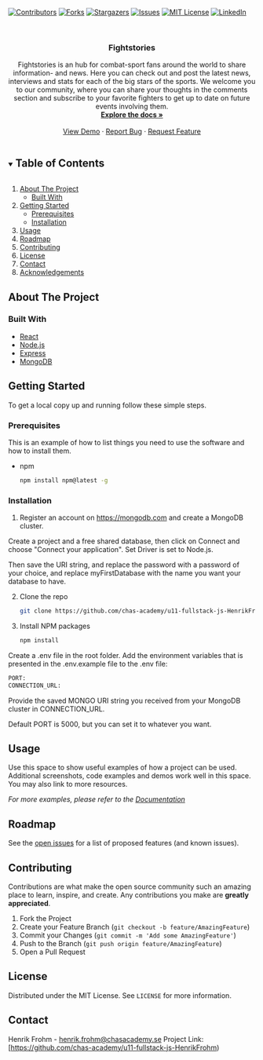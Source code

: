 [![Contributors][contributors-shield]][contributors-url]
[![Forks][forks-shield]][forks-url]
[![Stargazers][stars-shield]][stars-url]
[![Issues][issues-shield]][issues-url]
[![MIT License][license-shield]][license-url]
[![LinkedIn][linkedin-shield]][linkedin-url]

<!-- PROJECT DESCRIPTION-->
<br />
  <h3 align="center">Fightstories</h3>

  <p align="center">
     Fightstories is an hub for combat-sport fans around the world to share information- and news. Here you can check out and post the latest news, interviews and stats for each of the big stars of the sports. We welcome you to our community, where you can share your thoughts in the comments section and subscribe to your favorite fighters to get up to date on future events involving them. 
    <br />
    <a href="https://docs.google.com/document/d/1J2uC24e3qyB1vx0d1tDZspw5KQtstBlE/edit?usp=sharing&ouid=116450704019366372650&rtpof=true&sd=true"><strong>Explore the docs »</strong></a>
    <br />
    <br />
    <a href="https://u11-fullstack-js-henrikfrohm.netlify.app/">View Demo</a>
    ·
    <a href="https://github.com/github_username/repo_name/issues">Report Bug</a>
    ·
    <a href="https://github.com/github_username/repo_name/issues">Request Feature</a>
  </p>
</p>

<!-- TABLE OF CONTENTS -->
<details open="open">
  <summary><h2 style="display: inline-block">Table of Contents</h2></summary>
  <ol>
    <li>
      <a href="#about-the-project">About The Project</a>
      <ul>
        <li><a href="#built-with">Built With</a></li>
      </ul>
    </li>
    <li>
      <a href="#getting-started">Getting Started</a>
      <ul>
        <li><a href="#prerequisites">Prerequisites</a></li>
        <li><a href="#installation">Installation</a></li>
      </ul>
    </li>
    <li><a href="#usage">Usage</a></li>
    <li><a href="#roadmap">Roadmap</a></li>
    <li><a href="#contributing">Contributing</a></li>
    <li><a href="#https://github.com/HenrikFrohm/u11-project/blob/master/LICENSE.md">License</a></li>
    <li><a href="#contact">Contact</a></li>
    <li><a href="#acknowledgements">Acknowledgements</a></li>
  </ol>
</details>

<!-- ABOUT THE PROJECT -->

## About The Project

### Built With

- [React]()
- [Node.js]()
- [Express]()
- [MongoDB]()

<!-- GETTING STARTED -->

## Getting Started

To get a local copy up and running follow these simple steps.

### Prerequisites

This is an example of how to list things you need to use the software and how to install them.

- npm
  ```sh
  npm install npm@latest -g
  ```

### Installation

1. Register an account on https://mongodb.com and create a MongoDB cluster.

Create a project and a free shared database, then click on Connect and choose "Connect your application".
Set Driver is set to Node.js.

Then save the URI string, and replace the password with a password of your choice, and replace myFirstDatabase with the name you want your database to have.

2. Clone the repo
   ```sh
   git clone https://github.com/chas-academy/u11-fullstack-js-HenrikFrohm
   ```
3. Install NPM packages
   ```sh
   npm install
   ```

Create a .env file in the root folder. Add the environment variables that is presented in the .env.example file to the .env file:

```sh
PORT:
CONNECTION_URL:
```

Provide the saved MONGO URI string you received from your MongoDB cluster in CONNECTION_URL.

Default PORT is 5000, but you can set it to whatever you want.

<!-- USAGE EXAMPLES -->

## Usage

Use this space to show useful examples of how a project can be used. Additional screenshots, code examples and demos work well in this space. You may also link to more resources.

_For more examples, please refer to the [Documentation](https://example.com)_

<!-- ROADMAP -->

## Roadmap

See the [open issues](https://github.com/github_username/repo_name/issues) for a list of proposed features (and known issues).

<!-- CONTRIBUTING -->

## Contributing

Contributions are what make the open source community such an amazing place to learn, inspire, and create. Any contributions you make are **greatly appreciated**.

1. Fork the Project
2. Create your Feature Branch (`git checkout -b feature/AmazingFeature`)
3. Commit your Changes (`git commit -m 'Add some AmazingFeature'`)
4. Push to the Branch (`git push origin feature/AmazingFeature`)
5. Open a Pull Request

<!-- LICENSE -->

## License

Distributed under the MIT License. See `LICENSE` for more information.

<!-- CONTACT -->

## Contact

Henrik Frohm - henrik.frohm@chasacademy.se
Project Link: [https://github.com/chas-academy/u11-fullstack-js-HenrikFrohm)

<!-- ACKNOWLEDGEMENTS
## Acknowledgements

* []()
* []()
* []()
-->

<!-- MARKDOWN LINKS & IMAGES -->
<!-- https://www.markdownguide.org/basic-syntax/#reference-style-links -->

[contributors-shield]: https://img.shields.io/github/contributors/github_username/repo.svg?style=for-the-badge
[contributors-url]: https://github.com/github_username/repo_name/graphs/contributors
[forks-shield]: https://img.shields.io/github/forks/github_username/repo.svg?style=for-the-badge
[forks-url]: https://github.com/github_username/repo_name/network/members
[stars-shield]: https://img.shields.io/github/stars/github_username/repo.svg?style=for-the-badge
[stars-url]: https://github.com/github_username/repo_name/stargazers
[issues-shield]: https://img.shields.io/github/issues/github_username/repo.svg?style=for-the-badge
[issues-url]: https://github.com/github_username/repo_name/issues
[license-shield]: https://img.shields.io/github/license/github_username/repo.svg?style=for-the-badge
[license-url]: https://github.com/github_username/repo_name/blob/master/LICENSE.txt
[linkedin-shield]: https://img.shields.io/badge/-LinkedIn-black.svg?style=for-the-badge&logo=linkedin&colorB=555
[linkedin-url]: https://www.linkedin.com/in/henrik-frohm-7ab764207/
